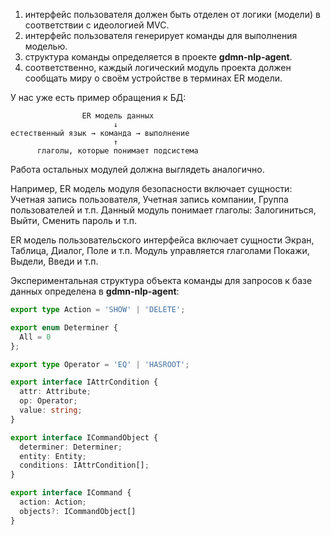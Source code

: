 
1) интерфейс пользователя должен быть отделен от логики (модели) в соответствии с идеологией MVC.
2) интерфейс пользователя генерирует команды для выполнения моделью.
3) структура команды определяется в проекте **gdmn-nlp-agent**.
4) соответственно, каждый логический модуль проекта должен сообщать миру о своём устройстве в терминах ER модели.

У нас уже есть пример обращения к БД:

                    ER модель данных
                           ↓
    естественный язык → команда → выполнение
                           ↑
          глаголы, которые понимает подсистема            


Работа остальных модулей должна выглядеть аналогично.

Например, ER модель модуля безопасности включает сущности: Учетная запись пользователя, Учетная запись компании, Группа пользователей и т.п. Данный модуль понимает глаголы: Залогиниться, Выйти, Сменить пароль и т.п.

ER модель пользовательского интерфейса включает сущности Экран, Таблица, Диалог, Поле и т.п. Модуль управляется глаголами Покажи, Выдели, Введи и т.п.

Экспериментальная структура объекта команды для запросов к базе данных определена в **gdmn-nlp-agent**:

````typescript
export type Action = 'SHOW' | 'DELETE';

export enum Determiner {
  All = 0
};

export type Operator = 'EQ' | 'HASROOT';

export interface IAttrCondition {
  attr: Attribute;
  op: Operator;
  value: string;
}

export interface ICommandObject {
  determiner: Determiner;
  entity: Entity;
  conditions: IAttrCondition[];
}

export interface ICommand {
  action: Action;
  objects?: ICommandObject[]
}
````

